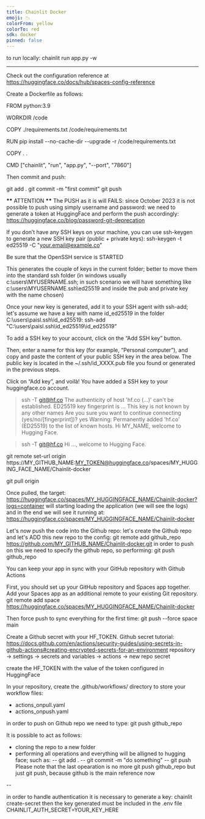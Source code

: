 ```yaml
---
title: Chainlit Docker
emoji: 📉
colorFrom: yellow
colorTo: red
sdk: docker
pinned: false
---
```


to run locally: chainlit run app.py -w

---

Check out the configuration reference at https://huggingface.co/docs/hub/spaces-config-reference

Create a Dockerfile as follows:

FROM python:3.9

WORKDIR /code

COPY ./requirements.txt /code/requirements.txt

RUN pip install --no-cache-dir --upgrade -r /code/requirements.txt

COPY . .

CMD ["chainlit", "run", "app.py", "--port", "7860"]


Then commit and push:

git add .
git commit -m "first commit"
git push

**\*\*** ATTENTION **\*\***
The PUSH as it is will FAILS: since October 2023 it is not possible to push using simply username and password: we need to generate a token at HuggingFace and perform the push accordingly: https://huggingface.co/blog/password-git-deprecation

If you don’t have any SSH keys on your machine, you can use ssh-keygen to generate a new SSH key pair (public + private keys):
ssh-keygen -t ed25519 -C "your.email@example.co"

Be sure that the OpenSSH service is STARTED

This generates the couple of keys in the current folder; better to move them into the standard ssh folder (in windows usually c:\users\MYUSERNAME\.ssh; in such scenario we will have something like c:\users\MYUSERNAME\.ssh\ed25519 and inside the pub and private key with the name chosen)

Once your new key is generated, add it to your SSH agent with ssh-add; let's assume we have a key with name id_ed25519 in the folder C:\users\paisl\.ssh\id_ed25519:
ssh-add "C:\users\paisl\.ssh\id_ed25519\id_ed25519"

To add a SSH key to your account, click on the “Add SSH key” button.

Then, enter a name for this key (for example, “Personal computer”), and copy and paste the content of your public SSH key in the area below. The public key is located in the ~/.ssh/id_XXXX.pub file you found or generated in the previous steps.

Click on “Add key”, and voilà! You have added a SSH key to your huggingface.co account.

> ssh -T git@hf.co
> The authenticity of host 'hf.co (...)' can't be established.
> ED25519 key fingerprint is ...
> This key is not known by any other names
> Are you sure you want to continue connecting (yes/no/[fingerprint])? yes
> Warning: Permanently added 'hf.co' (ED25519) to the list of known hosts.
> Hi MY_NAME, welcome to Hugging Face.

> ssh -T git@hf.co
> Hi ..., welcome to Hugging Face.

git remote set-url origin https://MY_GITHUB_NAME:MY_TOKEN@huggingface.co/spaces/MY_HUGGING_FACE_NAME/Chainlit-docker

git pull origin

Once pulled, the target: https://huggingface.co/spaces/MY_HUGGINGFACE_NAME/Chainlit-docker?logs=container will starting loading the application (we will see the logs) and in the end we will see it running at: https://huggingface.co/spaces/MY_HUGGINGFACE_NAME/Chainlit-docker

Let's now push the code into the Github repo: let's create the Github repo and let's ADD this new repo to the config:
git remote add github_repo https://github.com/MY_GITHUB_NAME/Chainlit-docker.git
in order to push on this we need to specify the github repo, so performing:
git push github_repo


You can keep your app in sync with your GitHub repository with Github Actions

First, you should set up your GitHub repository and Spaces app together. Add your Spaces app as an additional remote to your existing Git repository.
git remote add space https://huggingface.co/spaces/MY_HUGGINGFACE_NAME/Chainlit-docker

Then force push to sync everything for the first time:
git push --force space main

Create a Github secret with your HF_TOKEN. 
Github secret tutorial: https://docs.github.com/en/actions/security-guides/using-secrets-in-github-actions#creating-encrypted-secrets-for-an-environment
repository -> settings -> secrets and variables -> actions -> new repo secret

create the HF_TOKEN with the value of the token configured in HuggingFace

In your repository, create the .github/workflows/ directory to store your workflow files:
- actions_onpull.yaml
- actions_onpush.yaml

in order to push on Github repo we need to type:
git push github_repo

It is possible to act as follows:
- cloning the repo to a new folder
- performing all operations and everything will be alligned to hugging face; such as:
-- git add .
-- git commit -m "do something"
-- git push
Please note that the last opearation is no more git push github_repo but just git push, because github is the main reference now

-- 

in order to handle authentication it is necessary to generate a key:
chainlit create-secret
then the key generated must be included in the .env file
CHAINLIT_AUTH_SECRET=YOUR_KEY_HERE